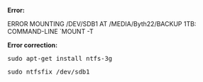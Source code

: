 <b>Error:</b>

  ERROR MOUNTING /DEV/SDB1 AT /MEDIA/Byth22/BACKUP 1TB: COMMAND-LINE `MOUNT -T

<b>Error correction:</b>

  <pre>sudo apt-get install ntfs-3g</pre>
  <pre>sudo ntfsfix /dev/sdb1</pre>
